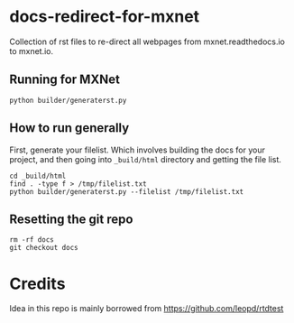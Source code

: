 # docs-redirect-for-mxnet

Collection of rst files to re-direct all webpages from mxnet.readthedocs.io to mxnet.io.

## Running for MXNet

```
python builder/generaterst.py
```

## How to run generally

First, generate your filelist.  Which involves building the docs for 
your project, and then going into `_build/html` directory and
getting the file list.

```
cd _build/html
find . -type f > /tmp/filelist.txt
python builder/generaterst.py --filelist /tmp/filelist.txt
```

## Resetting the git repo

```
rm -rf docs
git checkout docs
```
# Credits

Idea in this repo is mainly borrowed from https://github.com/leopd/rtdtest